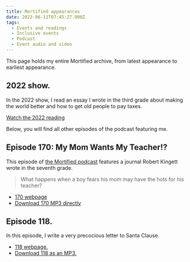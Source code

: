 ```yaml
---
title: Mortified appearances
date: 2022-06-11T07:45:27.000Z
tags:
  - Events and readings
  - Inclusive events
  - Podcast
  - Event audio and video
---
```


This page holds my entire Mortified archive, from latest appearance to earliest appearance.

## 2022 show.

In the 2022 show, I read an essay I wrote in the third grade about making the world better and how to get old people to pay taxes.

[Watch the 2022 reading](https://youtu.be/iy7wnZfat2Y?t=1469)

Below, you will find all other episodes of the podcast featuring me.

## Episode 170: My Mom Wants My Teacher!?

This episode of [the Mortified podcast](https://pod.link/964902342) features a journal Robert Kingett wrote in the seventh grade.

> What happens when a boy fears his mom may have the hots for his teacher?

- [170 webpage](https://getmortified.com/episode/170-my-mom-wants-my-teacher/)
- [Download 170 MP3 directly](https://media.blubrry.com/mortified/dovetail.prxu.org/mortified/1e8d62cd-01d0-4e0e-b483-e9e73a798296/Robert_Kingett_Pt_1_Mp3_Final.mp3)

## Episode 118.

In this episode, I write a very precocious letter to Santa Clause.

- [118 webpage.](https://getmortified.com/episode/118-i-was-a-teenage-grinch-other-tales-of-holiday-cheer/)
- [Download 118 as an MP3.](http://media.blubrry.com/mortified/dovetail.prxu.org/mortified/94f159ff-7e56-4ee8-b949-a7c6ac84ad32/118-I-Was-A-Teenage-Grinch-V8.mp3)

